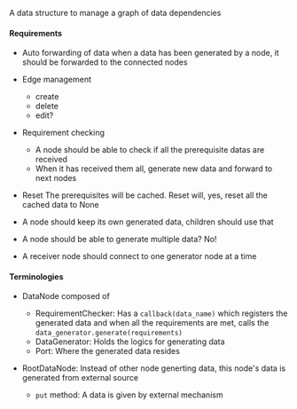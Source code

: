 A data structure to manage a graph of data dependencies

#### Requirements

- Auto forwarding of data
    when a data has been generated by a node, it should be forwarded to the
    connected nodes
- Edge management
  - create
  - delete
  - edit?
- Requirement checking
  - A node should be able to check if all the prerequisite datas are received
  - When it has received them all, generate new data and forward to next nodes
- Reset
    The prerequisites will be cached. Reset will, yes, reset all the cached data to None

- A node should keep its own generated data, children should use that

- A node should be able to generate multiple data? No!
- A receiver node should connect to one generator node at a time

#### Terminologies

- DataNode composed of
  - RequirementChecker: Has a `callback(data_name)` which registers the generated
  data and when all the requirements are met, calls the `data_generator.generate(requirements)`
  - DataGenerator: Holds the logics for generating data
  - Port: Where the generated data resides

- RootDataNode: Instead of other node generting data, this node's data is
generated from external source
  - `put` method: A data is given by external mechanism

